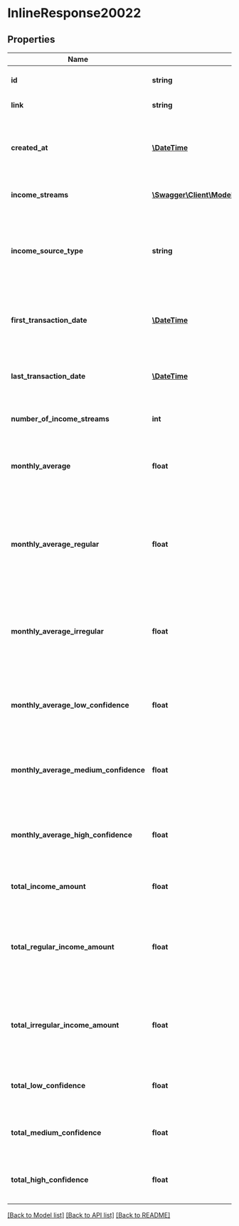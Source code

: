 # InlineResponse20022

## Properties
Name | Type | Description | Notes
------------ | ------------- | ------------- | -------------
**id** | **string** | Belvo&#x27;s unique identifier for the current item. | 
**link** | **string** | The &#x60;link.id&#x60; the data belongs to. | 
**created_at** | [**\DateTime**](\DateTime.md) | The ISO-8601 timestamp of when the data point was created in Belvo&#x27;s database. | 
**income_streams** | [**\Swagger\Client\Model\ApiincomesIncomeStreams[]**](ApiincomesIncomeStreams.md) | An array of enriched income stream objects. | 
**income_source_type** | **string** | The type of source we generate income insights from. We return one of the following enum values:    - &#x60;BANK&#x60; | 
**first_transaction_date** | [**\DateTime**](\DateTime.md) | The date when the first transaction occurred, in &#x60;YYYY-MM-DD&#x60; format. | 
**last_transaction_date** | [**\DateTime**](\DateTime.md) | The date when when the last transaction occurred, in &#x60;YYYY-MM-DD&#x60; format. | 
**number_of_income_streams** | **int** | Number of total income streams analized. | 
**monthly_average** | **float** | Average amount of income received per month across all the accounts for the specific user. | 
**monthly_average_regular** | **float** | Average amount of regular income (with a frequency of &#x60;MONTHLY&#x60;, &#x60;FORTNIGHTLY&#x60;, or &#x60;WEEKLY&#x60;) received per month for the specific user. | 
**monthly_average_irregular** | **float** | Average amount of irregular income (with a frequency of &#x60;SINGLE&#x60; or &#x60;IRREGULAR&#x60;) received per month for the specific user. | 
**monthly_average_low_confidence** | **float** | Average amount of income received per month for the specific user with &#x60;LOW&#x60; confidence. | 
**monthly_average_medium_confidence** | **float** | Average amount of income received per month for the specific user with &#x60;MEDIUM&#x60; confidence. | 
**monthly_average_high_confidence** | **float** | Average amount of income received per month for the specific user with &#x60;HIGH&#x60; confidence. | 
**total_income_amount** | **float** | Total amount of all income received for the specific user. | 
**total_regular_income_amount** | **float** | Total amount of regular income (with a frequency of &#x60;MONTHLY&#x60;, &#x60;FORTNIGHTLY&#x60;, &#x60;WEEKLY&#x60;) for the specific user. | 
**total_irregular_income_amount** | **float** | Total amount of irregular income (with a frequency of &#x60;SINGLE&#x60; or &#x60;IRREGULAR&#x60;) for the specific user. | [optional] 
**total_low_confidence** | **float** | Total amount of income for the specific user with &#x60;LOW&#x60; confidence. | 
**total_medium_confidence** | **float** | Total amount of income for the specific user with &#x60;MEDIUM&#x60; confidence. | 
**total_high_confidence** | **float** | Total amount of income for the specific user with &#x60;HIGH&#x60; confidence. | 

[[Back to Model list]](../../README.md#documentation-for-models) [[Back to API list]](../../README.md#documentation-for-api-endpoints) [[Back to README]](../../README.md)


